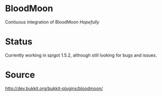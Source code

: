 # BloodMoon
Contiuous integration of BloodMoon *Hopefully*
# Status
Currently working in spigot 1.5.2, although still looking for bugs and issues.
# Source
http://dev.bukkit.org/bukkit-plugins/bloodmoon/